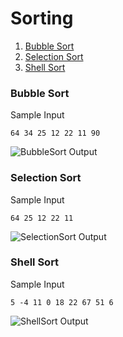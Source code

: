 # Sorting

1.  [Bubble Sort](https://github.com/quintanillach/mssa-sample-portfolio/tree/master/src/Sorting#shell-sort)
2.  [Selection Sort](https://github.com/quintanillach/mssa-sample-portfolio/tree/master/src/Sorting#selection-sort)
3.  [Shell Sort](https://github.com/quintanillach/mssa-sample-portfolio/tree/master/src/Sorting#shell-sort)

### Bubble Sort


Sample Input

```
64 34 25 12 22 11 90
```

![BubbleSort Output](https://github.com/quintanillach/mssa-sample-portfolio/blob/master/img/BubbleSort.PNG)

### Selection Sort


Sample Input

```
64 25 12 22 11
```

![SelectionSort Output](https://github.com/quintanillach/mssa-sample-portfolio/blob/master/img/SelectionSort.PNG)

### Shell Sort


Sample Input

```
5 -4 11 0 18 22 67 51 6
```

![ShellSort Output](https://github.com/quintanillach/mssa-sample-portfolio/blob/master/img/ShellSort.PNG)
